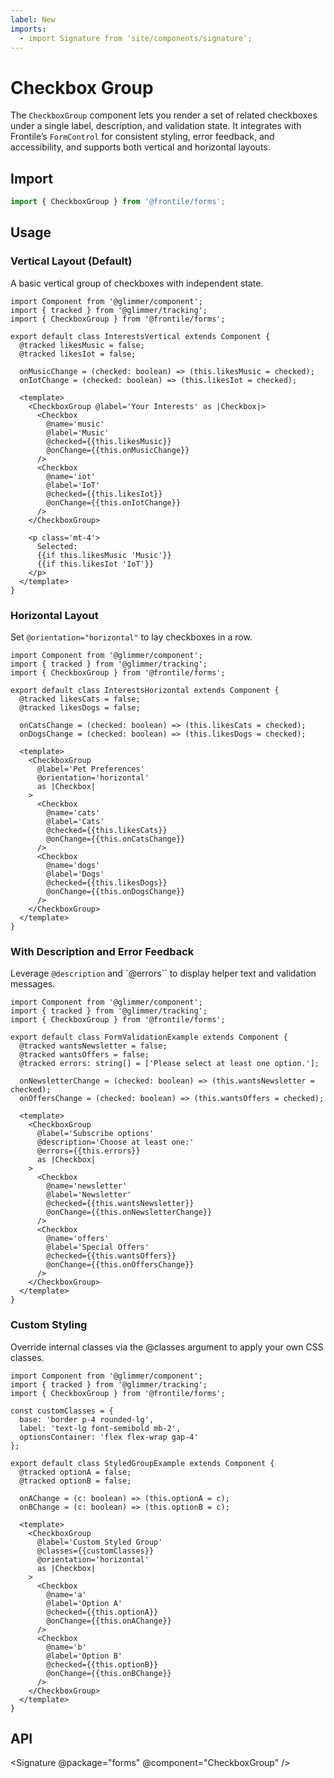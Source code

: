 ```yaml
---
label: New
imports:
  - import Signature from 'site/components/signature';
---
```


# Checkbox Group

The `CheckboxGroup` component lets you render a set of related checkboxes under a single label, description, and validation state. It integrates with Frontile’s `FormControl` for consistent styling, error feedback, and accessibility, and supports both vertical and horizontal layouts.

## Import

```js
import { CheckboxGroup } from '@frontile/forms';
```

## Usage

### Vertical Layout (Default)

A basic vertical group of checkboxes with independent state.

```gts preview
import Component from '@glimmer/component';
import { tracked } from '@glimmer/tracking';
import { CheckboxGroup } from '@frontile/forms';

export default class InterestsVertical extends Component {
  @tracked likesMusic = false;
  @tracked likesIot = false;

  onMusicChange = (checked: boolean) => (this.likesMusic = checked);
  onIotChange = (checked: boolean) => (this.likesIot = checked);

  <template>
    <CheckboxGroup @label='Your Interests' as |Checkbox|>
      <Checkbox
        @name='music'
        @label='Music'
        @checked={{this.likesMusic}}
        @onChange={{this.onMusicChange}}
      />
      <Checkbox
        @name='iot'
        @label='IoT'
        @checked={{this.likesIot}}
        @onChange={{this.onIotChange}}
      />
    </CheckboxGroup>

    <p class='mt-4'>
      Selected:
      {{if this.likesMusic 'Music'}}
      {{if this.likesIot 'IoT'}}
    </p>
  </template>
}
```

### Horizontal Layout

Set `@orientation="horizontal"` to lay checkboxes in a row.

```gts preview
import Component from '@glimmer/component';
import { tracked } from '@glimmer/tracking';
import { CheckboxGroup } from '@frontile/forms';

export default class InterestsHorizontal extends Component {
  @tracked likesCats = false;
  @tracked likesDogs = false;

  onCatsChange = (checked: boolean) => (this.likesCats = checked);
  onDogsChange = (checked: boolean) => (this.likesDogs = checked);

  <template>
    <CheckboxGroup
      @label='Pet Preferences'
      @orientation='horizontal'
      as |Checkbox|
    >
      <Checkbox
        @name='cats'
        @label='Cats'
        @checked={{this.likesCats}}
        @onChange={{this.onCatsChange}}
      />
      <Checkbox
        @name='dogs'
        @label='Dogs'
        @checked={{this.likesDogs}}
        @onChange={{this.onDogsChange}}
      />
    </CheckboxGroup>
  </template>
}
```

### With Description and Error Feedback

Leverage `@description` and `@errors`` to display helper text and validation messages.

```gts preview
import Component from '@glimmer/component';
import { tracked } from '@glimmer/tracking';
import { CheckboxGroup } from '@frontile/forms';

export default class FormValidationExample extends Component {
  @tracked wantsNewsletter = false;
  @tracked wantsOffers = false;
  @tracked errors: string[] = ['Please select at least one option.'];

  onNewsletterChange = (checked: boolean) => (this.wantsNewsletter = checked);
  onOffersChange = (checked: boolean) => (this.wantsOffers = checked);

  <template>
    <CheckboxGroup
      @label='Subscribe options'
      @description='Choose at least one:'
      @errors={{this.errors}}
      as |Checkbox|
    >
      <Checkbox
        @name='newsletter'
        @label='Newsletter'
        @checked={{this.wantsNewsletter}}
        @onChange={{this.onNewsletterChange}}
      />
      <Checkbox
        @name='offers'
        @label='Special Offers'
        @checked={{this.wantsOffers}}
        @onChange={{this.onOffersChange}}
      />
    </CheckboxGroup>
  </template>
}
```

### Custom Styling

Override internal classes via the @classes argument to apply your own CSS classes.

```gts preview
import Component from '@glimmer/component';
import { tracked } from '@glimmer/tracking';
import { CheckboxGroup } from '@frontile/forms';

const customClasses = {
  base: 'border p-4 rounded-lg',
  label: 'text-lg font-semibold mb-2',
  optionsContainer: 'flex flex-wrap gap-4'
};

export default class StyledGroupExample extends Component {
  @tracked optionA = false;
  @tracked optionB = false;

  onAChange = (c: boolean) => (this.optionA = c);
  onBChange = (c: boolean) => (this.optionB = c);

  <template>
    <CheckboxGroup
      @label='Custom Styled Group'
      @classes={{customClasses}}
      @orientation='horizontal'
      as |Checkbox|
    >
      <Checkbox
        @name='a'
        @label='Option A'
        @checked={{this.optionA}}
        @onChange={{this.onAChange}}
      />
      <Checkbox
        @name='b'
        @label='Option B'
        @checked={{this.optionB}}
        @onChange={{this.onBChange}}
      />
    </CheckboxGroup>
  </template>
}
```

## API

<Signature @package="forms" @component="CheckboxGroup" />
